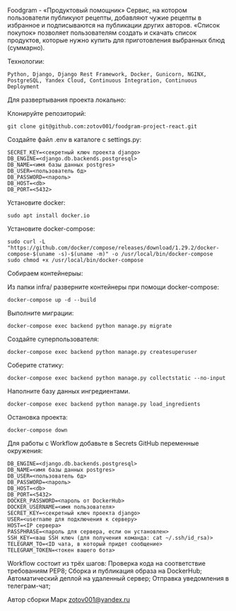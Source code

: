 Foodgram - «Продуктовый помощник»
Сервис, на котором пользователи публикуют рецепты, добавляют чужие рецепты в избранное и подписываются на публикации других авторов. «Список покупок» позволяет пользователям создать и скачать список продуктов, которые нужно купить для приготовления выбранных блюд (суммарно). 

Технологии:

    Python, Django, Django Rest Framework, Docker, Gunicorn, NGINX, PostgreSQL, Yandex Cloud, Continuous Integration, Continuous Deployment


Для развертывания проекта локально:

Клонируйте репозиторий:

    git clone git@github.com:zotov001/foodgram-project-react.git

Создайте файл .env в каталоге с settings.py:

    SECRET_KEY=<секретный ключ проекта django>
    DB_ENGINE=<django.db.backends.postgresql>
    DB_NAME=<имя базы данных postgres>
    DB_USER=<пользователь бд>
    DB_PASSWORD=<пароль>
    DB_HOST=<db>
    DB_PORT=<5432>
    

Установите docker:

    sudo apt install docker.io

Установите docker-compose:

    sudo curl -L "https://github.com/docker/compose/releases/download/1.29.2/docker-compose-$(uname -s)-$(uname -m)" -o /usr/local/bin/docker-compose
    sudo chmod +x /usr/local/bin/docker-compose

Собираем контейнерыы:

Из папки infra/ разверните контейнеры при помощи docker-compose:

    docker-compose up -d --build

Выполните миграции:

    docker-compose exec backend python manage.py migrate

Создайте суперпользователя:

    docker-compose exec backend python manage.py createsuperuser

Соберите статику:

    docker-compose exec backend python manage.py collectstatic --no-input

Наполните базу данных ингредиентами.

    docker-compose exec backend python manage.py load_ingredients

Остановка проекта:

    docker-compose down

Для работы с Workflow добавьте в Secrets GitHub переменные окружения:

    DB_ENGINE=<django.db.backends.postgresql>
    DB_NAME=<имя базы данных postgres>
    DB_USER=<пользователь бд>
    DB_PASSWORD=<пароль>
    DB_HOST=<db>
    DB_PORT=<5432>
    DOCKER_PASSWORD=<пароль от DockerHub>
    DOCKER_USERNAME=<имя пользователя>
    SECRET_KEY=<секретный ключ проекта django>
    USER=<username для подключения к серверу>
    HOST=<IP сервера>
    PASSPHRASE=<пароль для сервера, если он установлен>
    SSH_KEY=<ваш SSH ключ (для получения команда: cat ~/.ssh/id_rsa)>
    TELEGRAM_TO=<ID чата, в который придет сообщение>
    TELEGRAM_TOKEN=<токен вашего бота>
    
Workflow состоит из трёх шагов:
Проверка кода на соответствие требованиям PEP8;
Сборка и публикация образа на DockerHub;
Автоматический деплой на удаленный сервер;
Отправка уведомления в телеграм-чат;

Автор сборки Марк zotov001@yandex.ru
